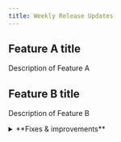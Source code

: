 ```yaml
---
title: Weekly Release Updates
---
```


## Feature A title

Description of Feature A

## Feature B title

Description of Feature B

<details>

<summary>**Fixes & improvements**</summary>

- **Neon Console**

  - Improvement 1
  - Improvement 2

- **Neon API**

  API improvement

</details>

